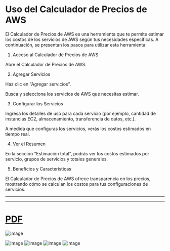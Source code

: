 
# Uso del Calculador de Precios de AWS

El Calculador de Precios de AWS es una herramienta que te permite estimar los costos de los servicios de AWS según tus necesidades específicas. A continuación, se presentan los pasos para utilizar esta herramienta:

1. Acceso al Calculador de Precios de AWS

Abre el Calculador de Precios de AWS.

2. Agregar Servicios

Haz clic en “Agregar servicios”.

Busca y selecciona los servicios de AWS que necesitas estimar.

3. Configurar los Servicios

Ingresa los detalles de uso para cada servicio (por ejemplo, cantidad de 
instancias EC2, almacenamiento, transferencia de datos, etc.).

A medida que configuras los servicios, verás los costos estimados en tiempo real.

4. Ver el Resumen

En la sección “Estimación total”, podrás ver los costos estimados por servicio, 
grupos de servicios y totales generales.

5. Beneficios y Características

El Calculador de Precios de AWS ofrece transparencia en los precios, mostrando 
cómo se calculan los costos para tus configuraciones de servicios.

______________________________________________________________________________
______________________________________________________________________________

# [PDF](https://github.com/Fx2048/COMU_REDES/blob/main/TAREAS/PDF'S%20homework%20activities/My%20Estimate%20-%20AWS%20Pricing%20Calculator.pdf)
![image](https://github.com/Fx2048/COMU_REDES/assets/131219987/c60e676a-f1ca-441c-b1e4-b80b7c88e7b7)

![image](https://github.com/Fx2048/COMU_REDES/assets/131219987/15de3e67-4fc6-49c7-9692-11f3d94ad70c)
![image](https://github.com/Fx2048/COMU_REDES/assets/131219987/e9775475-5eb5-488d-bf75-8fc057b8f522)
![image](https://github.com/Fx2048/COMU_REDES/assets/131219987/2ad8bad3-e89c-4f3b-91a1-7dffbeb41aec)
![image](https://github.com/Fx2048/COMU_REDES/assets/131219987/10c23012-85a9-47e7-acc5-3514152e307f)



